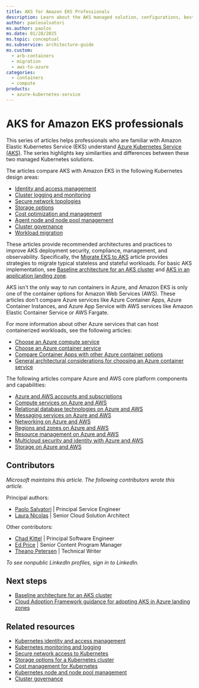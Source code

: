 ```yaml
---
title: AKS for Amazon EKS Professionals
description: Learn about the AKS managed solution, configurations, best practices, and similarities and differences compared to Amazon EKS.
author: paolosalvatori
ms.author: paolos
ms.date: 01/28/2025
ms.topic: conceptual
ms.subservice: architecture-guide
ms.custom:
  - arb-containers
  - migration
  - aws-to-azure
categories:
  - containers
  - compute
products:
  - azure-kubernetes-service
---
```


# AKS for Amazon EKS professionals

This series of articles helps professionals who are familiar with Amazon Elastic Kubernetes Service (EKS) understand [Azure Kubernetes Service (AKS)](/azure/aks/intro-kubernetes). The series highlights key similarities and differences between these two managed Kubernetes solutions.

The articles compare AKS with Amazon EKS in the following Kubernetes design areas:

- [Identity and access management](workload-identity.md)
- [Cluster logging and monitoring](monitoring.md)
- [Secure network topologies](private-clusters.md)
- [Storage options](storage.md)
- [Cost optimization and management](cost-management.md)
- [Agent node and node pool management](node-pools.md)
- [Cluster governance](governance.md)
- [Workload migration](migrate.md)

These articles provide recommended architectures and practices to improve AKS deployment security, compliance, management, and observability. Specifically, the [Migrate EKS to AKS](migrate.md) article provides strategies to migrate typical stateless and stateful workloads. For basic AKS implementation, see [Baseline architecture for an AKS cluster](/azure/architecture/reference-architectures/containers/aks/secure-baseline-aks) and [AKS in an application landing zone](/azure/cloud-adoption-framework/scenarios/app-platform/aks/landing-zone-accelerator).

AKS isn't the only way to run containers in Azure, and Amazon EKS is only one of the container options for Amazon Web Services (AWS). These articles don't compare Azure services like Azure Container Apps, Azure Container Instances, and Azure App Service with AWS services like Amazon Elastic Container Service or AWS Fargate.

For more information about other Azure services that can host containerized workloads, see the following articles:

- [Choose an Azure compute service](../../guide/technology-choices/compute-decision-tree.yml)
- [Choose an Azure container service](../../guide/choose-azure-container-service.md)
- [Compare Container Apps with other Azure container options](/azure/container-apps/compare-options)
- [General architectural considerations for choosing an Azure container service](../../guide/container-service-general-considerations.md)

The following articles compare Azure and AWS core platform components and capabilities:

- [Azure and AWS accounts and subscriptions](../accounts.md)
- [Compute services on Azure and AWS](../compute.md)
- [Relational database technologies on Azure and AWS](../databases.md)
- [Messaging services on Azure and AWS](../messaging.md)
- [Networking on Azure and AWS](../networking.md)
- [Regions and zones on Azure and AWS](../regions-zones.md)
- [Resource management on Azure and AWS](../resources.md)
- [Multicloud security and identity with Azure and AWS](../security-identity.md)
- [Storage on Azure and AWS](../storage.md)

## Contributors

*Microsoft maintains this article. The following contributors wrote this article.*

Principal authors:

- [Paolo Salvatori](https://www.linkedin.com/in/paolo-salvatori/) | Principal Service Engineer
- [Laura Nicolas](https://www.linkedin.com/in/lauranicolasd/) | Senior Cloud Solution Architect

Other contributors:

- [Chad Kittel](https://www.linkedin.com/in/chadkittel) | Principal Software Engineer
- [Ed Price](https://www.linkedin.com/in/priceed) | Senior Content Program Manager
- [Theano Petersen](https://www.linkedin.com/in/theanop) | Technical Writer

*To see nonpublic LinkedIn profiles, sign in to LinkedIn.*

## Next steps

- [Baseline architecture for an AKS cluster](../../reference-architectures/containers/aks/secure-baseline-aks.yml)
- [Cloud Adoption Framework guidance for adopting AKS in Azure landing zones](/azure/cloud-adoption-framework/scenarios/app-platform/aks/landing-zone-accelerator)

## Related resources

- [Kubernetes identity and access management](workload-identity.md)
- [Kubernetes monitoring and logging](monitoring.md)
- [Secure network access to Kubernetes](private-clusters.md)
- [Storage options for a Kubernetes cluster](storage.md)
- [Cost management for Kubernetes](cost-management.md)
- [Kubernetes node and node pool management](node-pools.md)
- [Cluster governance](governance.md)
